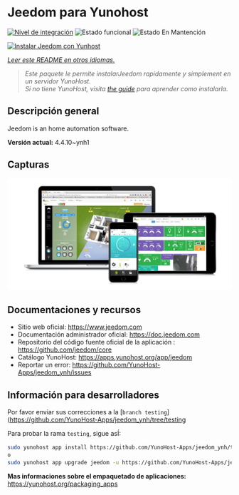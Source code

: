<!--
Este archivo README esta generado automaticamente<https://github.com/YunoHost/apps/tree/master/tools/readme_generator>
No se debe editar a mano.
-->

# Jeedom para Yunohost

[![Nivel de integración](https://dash.yunohost.org/integration/jeedom.svg)](https://ci-apps.yunohost.org/ci/apps/jeedom/) ![Estado funcional](https://ci-apps.yunohost.org/ci/badges/jeedom.status.svg) ![Estado En Mantención](https://ci-apps.yunohost.org/ci/badges/jeedom.maintain.svg)

[![Instalar Jeedom con Yunhost](https://install-app.yunohost.org/install-with-yunohost.svg)](https://install-app.yunohost.org/?app=jeedom)

*[Leer este README en otros idiomas.](./ALL_README.md)*

> *Este paquete le permite instalarJeedom rapidamente y simplement en un servidor YunoHost.*  
> *Si no tiene YunoHost, visita [the guide](https://yunohost.org/install) para aprender como instalarla.*

## Descripción general

Jeedom is an home automation software.


**Versión actual:** 4.4.10~ynh1

## Capturas

![Captura de Jeedom](./doc/screenshots/01-Appli-jeedom.png)

## Documentaciones y recursos

- Sitio web oficial: <https://www.jeedom.com>
- Documentación administrador oficial: <https://doc.jeedom.com>
- Repositorio del código fuente oficial de la aplicación : <https://github.com/jeedom/core>
- Catálogo YunoHost: <https://apps.yunohost.org/app/jeedom>
- Reportar un error: <https://github.com/YunoHost-Apps/jeedom_ynh/issues>

## Información para desarrolladores

Por favor enviar sus correcciones a la [`branch testing`](https://github.com/YunoHost-Apps/jeedom_ynh/tree/testing

Para probar la rama `testing`, sigue asÍ:

```bash
sudo yunohost app install https://github.com/YunoHost-Apps/jeedom_ynh/tree/testing --debug
o
sudo yunohost app upgrade jeedom -u https://github.com/YunoHost-Apps/jeedom_ynh/tree/testing --debug
```

**Mas informaciones sobre el empaquetado de aplicaciones:** <https://yunohost.org/packaging_apps>
